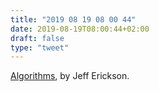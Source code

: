 ```yaml
---
title: "2019 08 19 08 00 44"
date: 2019-08-19T08:00:44+02:00
draft: false
type: "tweet"
---
```

[Algorithms](http://jeffe.cs.illinois.edu/teaching/algorithms/), by Jeff Erickson.
